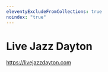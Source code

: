 ```yaml
---
eleventyExcludeFromCollections: true
noindex: "true"
---
```


# Live Jazz Dayton

https://livejazzdayton.com